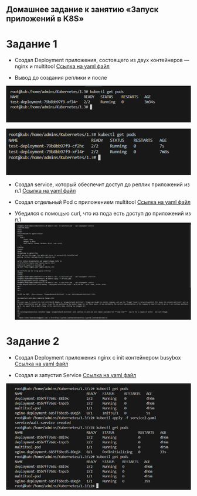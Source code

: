 ## Домашнее задание к занятию «Запуск приложений в K8S»

# Задание 1
- Создал Deployment приложения, состоящего из двух контейнеров — nginx и multitool
[Ссылка на yaml файл](https://github.com/bogkofe/Kubernetes/blob/master/1.3/z1/deployment.yaml)

- Вывод до создания реплики и после

![image](https://github.com/bogkofe/Kubernetes/blob/master/1.3/files/1.png)

![image](https://github.com/bogkofe/Kubernetes/blob/master/1.3/files/2.png)

- Создал service, который обеспечит доступ до реплик приложений из п.1
[Ссылка на yaml файл](https://github.com/bogkofe/Kubernetes/blob/master/1.3/z1/service.yaml)

- Создал отдельный Pod с приложением multitool
[Ссылка на yaml файл](https://github.com/bogkofe/Kubernetes/blob/master/1.3/z1/multitool-pod.yaml)

- Убедился с помощью curl, что из пода есть доступ до приложений из п.1
![image](https://github.com/bogkofe/Kubernetes/blob/master/1.3/files/5.png)

# Задание 2 
- Создал Deployment приложения nginx с init контейнером busybox
[Ссылка на yaml файл](https://github.com/bogkofe/Kubernetes/blob/master/1.3/z2/deployment2.yaml)

- Создал и запустил Service
[Ссылка на yaml файл](https://github.com/bogkofe/Kubernetes/blob/master/1.3/z2/service2.yaml)

![image](https://github.com/bogkofe/Kubernetes/blob/master/1.3/files/z2.1.png)